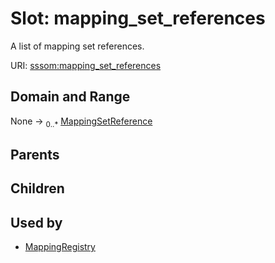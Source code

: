 
# Slot: mapping_set_references


A list of mapping set references.

URI: [sssom:mapping_set_references](https://w3id.org/sssom/mapping_set_references)


## Domain and Range

None &#8594;  <sub>0..\*</sub> [MappingSetReference](MappingSetReference.md)

## Parents


## Children


## Used by

 * [MappingRegistry](MappingRegistry.md)

